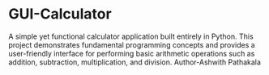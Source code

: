 # GUI-Calculator
A simple yet functional calculator application built entirely in Python. This project demonstrates fundamental programming concepts and provides a user-friendly interface for performing basic arithmetic operations such as addition, subtraction, multiplication, and division.
Author-Ashwith Pathakala
